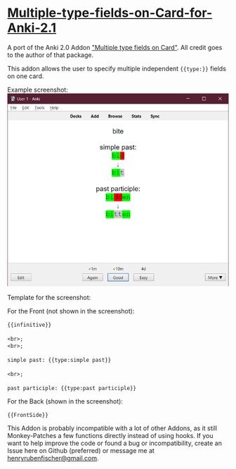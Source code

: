 # [Multiple-type-fields-on-Card-for-Anki-2.1]()
A port of the Anki 2.0 Addon ["Multiple type fields on Card"](https://ankiweb.net/shared/info/689574440). All credit goes to the author of that package. 

This addon allows the user to specify multiple independent `{{type:}}` fields on one card.  

Example screenshot: ![Example screenshot](/multiple_type_fields_on_card_for_2_1_example.png)

Template for the screenshot:

For the Front (not shown in the screenshot):

    {{infinitive}}

    <br>;
    <br>;

    simple past: {{type:simple past}}

    <br>;

    past participle: {{type:past participle}}

For the Back (shown in the screenshot):

    {{FrontSide}} 

This Addon is probably incompatible with a lot of other Addons, as it still Monkey-Patches a few functions directly instead of using hooks. If you want to help improve the code or found a bug or incompatibility, create an Issue here on Github (preferred) or message me at [henryrubenfischer@gmail.com](mailto:henryrubenfischer@gmail.com).
